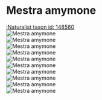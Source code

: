 
Mestra amymone
==============
  
[iNaturalist taxon id: 148560](https://www.inaturalist.org/taxa/148560)  
![Mestra amymone](https://inaturalist-open-data.s3.amazonaws.com/photos/151343474/medium.jpg)  
![Mestra amymone](https://inaturalist-open-data.s3.amazonaws.com/photos/92861900/medium.jpg)  
![Mestra amymone](https://inaturalist-open-data.s3.amazonaws.com/photos/92862410/medium.jpg)  
![Mestra amymone](https://inaturalist-open-data.s3.amazonaws.com/photos/92862416/medium.jpg)  
![Mestra amymone](https://inaturalist-open-data.s3.amazonaws.com/photos/92862418/medium.jpg)  
![Mestra amymone](https://inaturalist-open-data.s3.amazonaws.com/photos/151343474/medium.jpg)  
![Mestra amymone](https://inaturalist-open-data.s3.amazonaws.com/photos/92861900/medium.jpg)  
![Mestra amymone](https://inaturalist-open-data.s3.amazonaws.com/photos/92862410/medium.jpg)  
![Mestra amymone](https://inaturalist-open-data.s3.amazonaws.com/photos/92862416/medium.jpg)  
![Mestra amymone](https://inaturalist-open-data.s3.amazonaws.com/photos/92862418/medium.jpg)